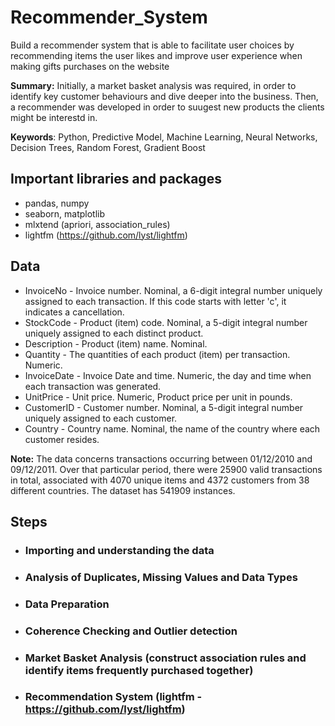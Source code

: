 # Recommender_System
Build a recommender system that is able to facilitate user choices by recommending items the user likes and improve user experience when making gifts purchases on the website

**Summary:** Initially, a market basket analysis was required, in order to identify key customer behaviours and dive deeper into the business. Then, a recommender was developed in order to suugest new products the clients might be interestd in. 

**Keywords**: Python, Predictive Model, Machine Learning, Neural Networks, Decision Trees, Random Forest, Gradient Boost

## Important libraries and packages 
- pandas, numpy
- seaborn, matplotlib
- mlxtend (apriori, association_rules)
- lightfm (https://github.com/lyst/lightfm)

## Data
- InvoiceNo	- Invoice number. Nominal, a 6-digit integral number uniquely assigned to each transaction. If this code starts with letter 'c', it indicates a cancellation.
- StockCode	- Product (item) code. Nominal, a 5-digit integral number uniquely assigned to each distinct product.
- Description	- Product (item) name. Nominal.
- Quantity	- The quantities of each product (item) per transaction. Numeric.
- InvoiceDate	- Invoice Date and time. Numeric, the day and time when each transaction was generated.
- UnitPrice -	Unit price. Numeric, Product price per unit in pounds.
- CustomerID -	Customer number. Nominal, a 5-digit integral number uniquely assigned to each customer.
- Country	- Country name. Nominal, the name of the country where each customer resides.

**Note:** The data concerns transactions occurring between 01/12/2010 and 09/12/2011. Over that particular period, there were 25900 valid transactions in total, associated with 4070 unique items and 4372 customers from 38 different countries. The dataset has 541909 instances.

## Steps
- ### Importing and understanding	the data 
- ### Analysis of Duplicates, Missing Values and Data Types	
- ### Data Preparation	
- ### Coherence Checking	and Outlier detection
- ### Market Basket Analysis	(construct association rules and identify items frequently purchased together)
- ### Recommendation System (lightfm - https://github.com/lyst/lightfm)
